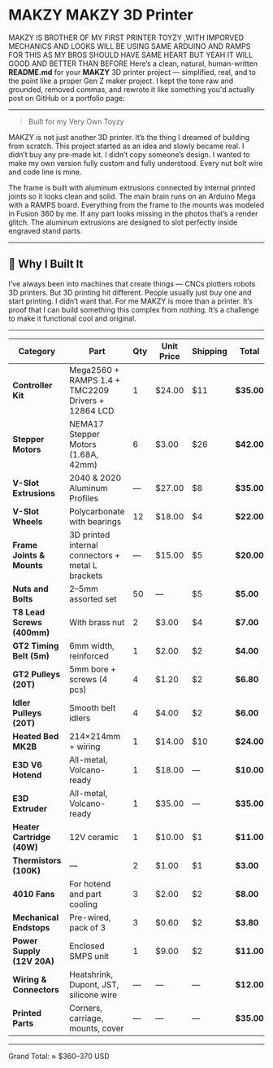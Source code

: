 # MAKZY MAKZY 3D Printer

MAKZY IS BROTHER OF MY FIRST PRINTER TOYZY ,WITH IMPORVED MECHANICS AND LOOKS WILL BE USING SAME ARDUINO AND RAMPS FOR THIS AS MY BROS SHOULD HAVE SAME HEART BUT YEAH IT WILL GOOD AND BETTER THAN BEFORE
Here’s a clean, natural, human-written **README.md** for your **MAKZY** 3D printer project — simplified, real, and to the point like a proper Gen Z maker project. I kept the tone raw and grounded, removed commas, and rewrote it like something you'd actually post on GitHub or a portfolio page:

---

> Built for my Very Own Toyzy

MAKZY is not just another 3D printer. It’s the thing I dreamed of building from scratch. This project started as an idea and slowly became real. I didn’t buy any pre-made kit. I didn’t copy someone’s design. I wanted to make my own version fully custom and fully understood. Every nut bolt wire and code line is mine.

The frame is built with aluminum extrusions connected by internal printed joints so it looks clean and solid. The main brain runs on an Arduino Mega with a RAMPS board.
Everything from the frame to the mounts was modeled in Fusion 360 by me. If any part looks missing in the photos that’s a render glitch. The aluminum extrusions are designed to slot perfectly inside engraved stand parts.

---

## 💭 Why I Built It

I’ve always been into machines that create things — CNCs plotters robots 3D printers. But 3D printing hit different. People usually just buy one and start printing. I didn’t want that. 
For me MAKZY is more than a printer. It’s proof that I can build something this complex from nothing. It’s a challenge to make it functional cool and original.

---
| Category                   | Part                                               | Qty | Unit Price | Shipping | Total      | Link                                                                                                                                                    |
| -------------------------- | -------------------------------------------------- | --- | ---------- | -------- | ---------- | ------------------------------------------------------------------------------------------------------------------------------------------------------- |
| **Controller Kit**         | Mega2560 + RAMPS 1.4 + TMC2209 Drivers + 12864 LCD | 1   | $24.00     | $11      | **$35.00** | [Buy Link](https://www.alibaba.com/product-detail/SeekEC-CNC-3D-Printer-Kit-with_1600800203589.html)                                                    |
| **Stepper Motors**         | NEMA17 Stepper Motors (1.68A, 42mm)                | 6   | $3.00      | $26      | **$42.00** | [Buy Link](https://www.alibaba.com/product-detail/SUMTOR-NEMA-17-Stpper-Motor-42HS4013A4CE_62423940277.html)                                            |
| **V-Slot Extrusions**      | 2040 & 2020 Aluminum Profiles                      | —   | $27.00     | $8       | **$35.00** | [Buy Link](https://robu.in/product/2040-aluminum-extrusion-1-meter-length-v-slot/)                                                                      |
| **V-Slot Wheels**          | Polycarbonate with bearings                        | 12  | $18.00     | $4       | **$22.00** | [Buy Link](https://robu.in/product/openbuilds-v-slot-solid-wheel-kit/)                                                                                  |
| **Frame Joints & Mounts**  | 3D printed internal connectors + metal L brackets  | —   | $15.00     | $5       | **$20.00** | [Buy Link](https://www.amazon.in/3D-Printer-Aluminum-Profile-Bracket/dp/B0BFRZ9HXV)                                                                     |
| **Nuts and Bolts**         | 2–5mm assorted set                                 | 50  | —          | $5       | **$5.00**  | Sourced Locally                                                                                                                                         |
| **T8 Lead Screws (400mm)** | With brass nut                                     | 2   | $3.00      | $4       | **$7.00**  | [Buy Link](https://robu.in/product/400mm-trapezoidal-lead-screw-8mm-thread-2mm-pitch-lead-screw-copper-nut/)                                            |
| **GT2 Timing Belt (5m)**   | 6mm width, reinforced                              | 1   | $2.00      | $2       | **$4.00**  | [Buy Link](https://www.amazon.in/Robodo-Electronics-PR60-Timing-Printer/dp/B07881N24Q)                                                                  |
| **GT2 Pulleys (20T)**      | 5mm bore + screws (4 pcs)                          | 4   | $1.20      | $2       | **$6.80**  | [Buy Link](https://www.flipkart.com/serplex-gt2-pulley-20-teeth-5mm-bore-6mm-width-20t-timing-belt-wheel-aluminum-fitting-connector/p/itm7c58dc564cab2) |
| **Idler Pulleys (20T)**    | Smooth belt idlers                                 | 4   | $4.00      | $2       | **$6.00**  | [Buy Link](https://robu.in/product/gt2-idler-pulley-20-teeth-5mm-bore-smooth/)                                                                          |
| **Heated Bed MK2B**        | 214×214mm + wiring                                 | 1   | $14.00     | $10      | **$24.00** | [Buy Link](https://www.alibaba.com/product-detail/235x235mm-200W-24V-Silicone-Heated-Bed_1600133444717.html)                                            |
| **E3D V6 Hotend**          | All-metal, Volcano-ready                           | 1   | $18.00     | —        | **$10.00** | [Buy Link](https://www.amazon.in/Robodo-Electronics-PR46-J-Head-Extruder/dp/B0787KN8BC)                                                                 |
| **E3D Extruder**           | All-metal, Volcano-ready                           | 1   | $35.00     | —        | **$35.00** | [Buy Link](https://robu.in/product/e3d-titan-extruder-direct-drive-1-75mm/)                                                                             |
| **Heater Cartridge (40W)** | 12V ceramic                                        | 1   | $10.00     | $1       | **$11.00** | [Buy Link](https://robu.in/product/original-prusa-hotend-heater-cartridge-e3d-24v-40w-mini/)                                                            |
| **Thermistors (100K)**     | —                                                  | 2   | $1.00      | $1       | **$3.00**  | [Buy Link](https://robu.in/product/100k-ntc-thermistor-for-3d-printer-hotend-bed/)                                                                      |
| **4010 Fans**              | For hotend and part cooling                        | 3   | $2.00      | $2       | **$8.00**  | [Buy Link](https://www.amazon.in/12V-4010-Cooling-Fan-Printer/dp/B09PBW1WCC)                                                                            |
| **Mechanical Endstops**    | Pre-wired, pack of 3                               | 3   | $0.60      | $2       | **$3.80**  | [Buy Link](https://robu.in/product/cnc-3d-printer-mech-endstop-switch/)                                                                                 |
| **Power Supply (12V 20A)** | Enclosed SMPS unit                                 | 1   | $9.00      | $2       | **$11.00** | [Buy Link](https://ebhoot.in/shop-2/power-supply/smps/12v-20a-240watt-smps-dc-metal-power-supply-with-cooling-fan/)                                     |
| **Wiring & Connectors**    | Heatshrink, Dupont, JST, silicone wire             | —   | —          | —        | **$12.00** | Sourced Locally                                                                                                                                         |
| **Printed Parts**          | Corners, carriage, mounts, cover                   | —   | —          | —        | **$35.00** | [Buy Link](https://amzn.in/d/5VhkDte)                                                                                                                   |

---
Grand Total: ≈ $360–370 USD
